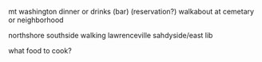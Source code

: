 mt washington dinner or drinks (bar) (reservation?)
walkabout at cemetary or neighborhood

northshore
southside walking
lawrenceville
sahdyside/east lib

what food to cook?